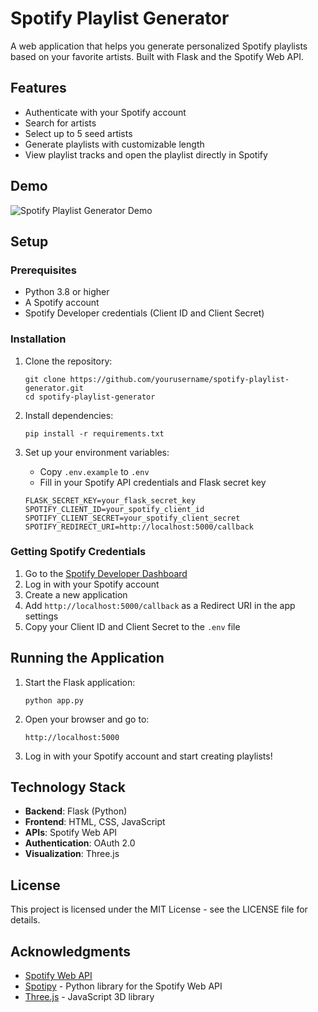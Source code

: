 # Spotify Playlist Generator

A web application that helps you generate personalized Spotify playlists based on your favorite artists. Built with Flask and the Spotify Web API.

## Features

- Authenticate with your Spotify account
- Search for artists
- Select up to 5 seed artists
- Generate playlists with customizable length
- View playlist tracks and open the playlist directly in Spotify

## Demo

![Spotify Playlist Generator Demo](static/img/demo.png)

## Setup

### Prerequisites

- Python 3.8 or higher
- A Spotify account
- Spotify Developer credentials (Client ID and Client Secret)

### Installation

1. Clone the repository:
   ```
   git clone https://github.com/yourusername/spotify-playlist-generator.git
   cd spotify-playlist-generator
   ```

2. Install dependencies:
   ```
   pip install -r requirements.txt
   ```

3. Set up your environment variables:
   - Copy `.env.example` to `.env`
   - Fill in your Spotify API credentials and Flask secret key

   ```
   FLASK_SECRET_KEY=your_flask_secret_key
   SPOTIFY_CLIENT_ID=your_spotify_client_id
   SPOTIFY_CLIENT_SECRET=your_spotify_client_secret
   SPOTIFY_REDIRECT_URI=http://localhost:5000/callback
   ```

### Getting Spotify Credentials

1. Go to the [Spotify Developer Dashboard](https://developer.spotify.com/dashboard/)
2. Log in with your Spotify account
3. Create a new application
4. Add `http://localhost:5000/callback` as a Redirect URI in the app settings
5. Copy your Client ID and Client Secret to the `.env` file

## Running the Application

1. Start the Flask application:
   ```
   python app.py
   ```

2. Open your browser and go to:
   ```
   http://localhost:5000
   ```

3. Log in with your Spotify account and start creating playlists!

## Technology Stack

- **Backend**: Flask (Python)
- **Frontend**: HTML, CSS, JavaScript
- **APIs**: Spotify Web API
- **Authentication**: OAuth 2.0
- **Visualization**: Three.js

## License

This project is licensed under the MIT License - see the LICENSE file for details.

## Acknowledgments

- [Spotify Web API](https://developer.spotify.com/documentation/web-api/)
- [Spotipy](https://spotipy.readthedocs.io/) - Python library for the Spotify Web API
- [Three.js](https://threejs.org/) - JavaScript 3D library 